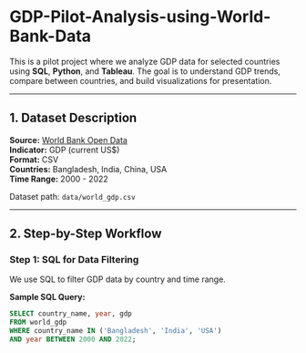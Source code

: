 # GDP-Pilot-Analysis-using-World-Bank-Data
This is a pilot project where we analyze GDP data for selected countries using **SQL**, **Python**, and **Tableau**. The goal is to understand GDP trends, compare between countries, and build visualizations for presentation.

---

## 1. Dataset Description

**Source:** [World Bank Open Data](https://data.worldbank.org/indicator/NY.GDP.MKTP.CD)  
**Indicator:** GDP (current US$)  
**Format:** CSV  
**Countries:** Bangladesh, India, China, USA  
**Time Range:** 2000 - 2022

Dataset path: `data/world_gdp.csv`

---

## 2. Step-by-Step Workflow

### Step 1: SQL for Data Filtering

We use SQL to filter GDP data by country and time range.

**Sample SQL Query:**
```sql
SELECT country_name, year, gdp
FROM world_gdp
WHERE country_name IN ('Bangladesh', 'India', 'USA')
AND year BETWEEN 2000 AND 2022;
